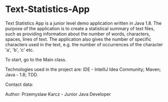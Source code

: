 # Text-Statistics-App
Text Statistics App is a junior level demo application written in Java 1.8.
The purpose of the application is to create a statistical summary of text files, such as providing information about the number of words, characters, spaces, lines of text. The application also gives the number of specific characters used in the text, e.g. the number of occurrences of the character 'a', 'b', 'c' etc.

To start, go to the Main class.

Technologies used in the project are: IDE - IntelliJ Idea Community; Maven; Java - 1.8; TDD.

Contact data:

Author: Przemyslaw Karcz - Junior Java Developer
